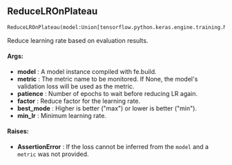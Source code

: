 ## ReduceLROnPlateau
```python
ReduceLROnPlateau(model:Union[tensorflow.python.keras.engine.training.Model, torch.nn.modules.module.Module], metric:Union[str, NoneType]=None, patience:int=10, factor:float=0.1, best_mode:str='min', min_lr:float=1e-06) -> None
```
Reduce learning rate based on evaluation results.



#### Args:

* **model** :  A model instance compiled with fe.build.
* **metric** :  The metric name to be monitored. If None, the model's validation loss will be used as the metric.
* **patience** :  Number of epochs to wait before reducing LR again.
* **factor** :  Reduce factor for the learning rate.
* **best_mode** :  Higher is better ("max") or lower is better ("min").
* **min_lr** :  Minimum learning rate.

#### Raises:

* **AssertionError** :  If the loss cannot be inferred from the `model` and a `metric` was not provided.    